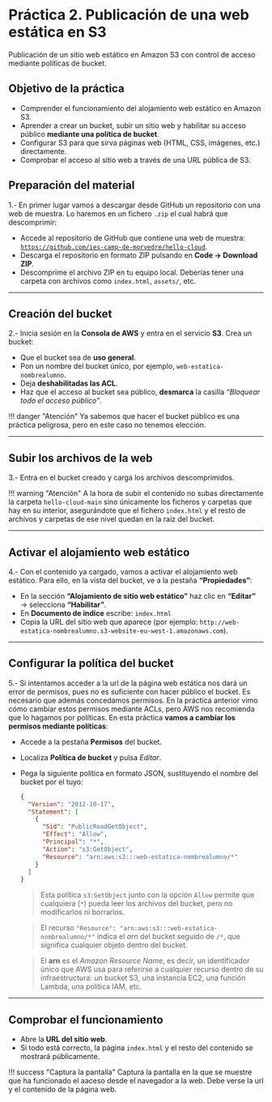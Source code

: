 # Práctica 2. Publicación de una web estática en S3

Publicación de un sitio web estático en Amazon S3 con control de acceso mediante políticas de bucket.

## Objetivo de la práctica

* Comprender el funcionamiento del alojamiento web estático en Amazon S3.
* Aprender a crear un bucket, subir un sitio web y habilitar su acceso público **mediante una política de bucket**.
* Configurar S3 para que sirva páginas web (HTML, CSS, imágenes, etc.) directamente.
* Comprobar el acceso al sitio web a través de una URL pública de S3.


## Preparación del material

1.- En primer lugar vamos a descargar desde GitHub un repositorio con una web de muestra. Lo haremos en un fichero `.zip` el cual habrá que descomprimir:

- Accede al repositorio de GitHub que contiene una web de muestra:
   [`https://github.com/ies-camp-de-morvedre/hello-cloud`](https://github.com/IES-CAMP-DE-MORVEDRE/hello-cloud).
- Descarga el repositorio en formato ZIP pulsando en **Code → Download ZIP**.
- Descomprime el archivo ZIP en tu equipo local. Deberías tener una carpeta con archivos como `index.html`, `assets/`, etc.

---

## Creación del bucket

2.- Inicia sesión en la **Consola de AWS** y entra en el servicio **S3**. Crea un bucket:

   - Que el bucket sea de **uso general**.
   - Pon un nombre del bucket único, por ejemplo, `web-estatica-nombrealumno`.
   - Deja **deshabilitadas las ACL**.
   - Haz que el acceso al bucket sea público, **desmarca** la casilla *“Bloquear todo el acceso público”*.

!!! danger "Atención"
    Ya sabemos que hacer el bucket público es una práctica peligrosa, pero en este caso no tenemos elección.


---

## Subir los archivos de la web

3.- Entra en el bucket creado y carga los archivos descomprimidos.

!!! warning "Atención"
    A la hora de subir el contenido no subas directamente la carpeta `hello-cloud-main` sino únicamente los ficheros y carpetas que hay en su interior, asegurándote que el fichero `index.html` y el resto de archivos y carpetas de ese nivel quedan en la raíz del bucket.

---

## Activar el alojamiento web estático

4.- Con el contenido ya cargado, vamos a activar el alojamiento web estático. Para ello, en la vista del bucket, ve a la pestaña **“Propiedades”**:

- En la sección **“Alojamiento de sitio web estático”** haz clic en **“Editar”** → selecciona **“Habilitar”**.
- En **Documento de índice** escribe: `index.html`
- Copia la URL del sitio web que aparece (por ejemplo: `http://web-estatica-nombrealumno.s3-website-eu-west-1.amazonaws.com`).

---

## Configurar la política del bucket

5.- Si intentamos acceder a la url de la página web estática nos dará un error de permisos, pues no es suficiente con hacer público el bucket. Es necesario que además concedamos permisos. En la práctica anterior vimo cómo cambiar estos permisos mediante ACLs, pero AWS nos recomienda que lo hagamos por políticas. En esta práctica **vamos a cambiar los permisos mediante políticas**:

- Accede a la pestaña **Permisos** del bucket.
- Localiza **Política de bucket** y pulsa *Editar*.
- Pega la siguiente política en formato JSON, sustituyendo el nombre del bucket por el tuyo:

   ```json
   {
     "Version": "2012-10-17",
     "Statement": [
       {
         "Sid": "PublicReadGetObject",
         "Effect": "Allow",
         "Principal": "*",
         "Action": "s3:GetObject",
         "Resource": "arn:aws:s3:::web-estatica-nombrealumno/*"
       }
     ]
   }
   ```

   > Esta política `s3:GetObject` junto con la opción `Allow` permite que cualquiera (`*`) pueda leer los archivos del bucket, pero no modificarlos ni borrarlos.

   > El recurso `"Resource": "arn:aws:s3:::web-estatica-nombrealumno/*"` indica el *arn* del bucket seguido de `/*`, que significa cualquier objeto dentro del bucket.

   > El **arn** es el *Amazon Resource Name*, es decir, un identificador único que AWS usa para referirse a cualquier recurso dentro de su infraestructura: un bucket S3, una instancia EC2, una función Lambda, una política IAM, etc.

---

## Comprobar el funcionamiento

- Abre la **URL del sitio web**.
- Si todo está correcto, la página `index.html` y el resto del contenido se mostrará públicamente.

!!! success "Captura la pantalla"
    Captura la pantalla en la que se muestre que ha funcionado el aaceso desde el navegador a la web. Debe verse la url y el contenido de la página web.
